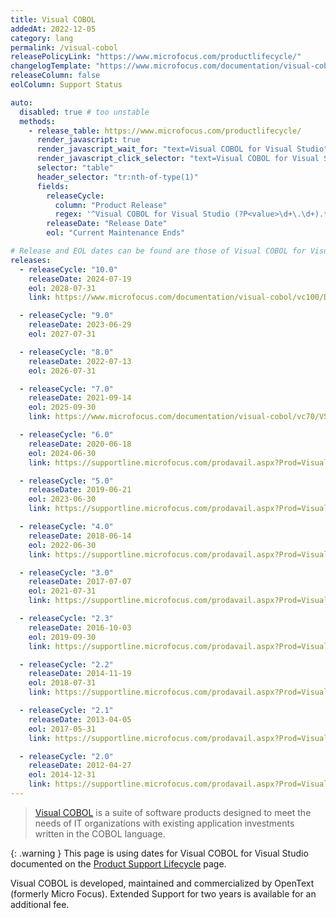 ```yaml
---
title: Visual COBOL
addedAt: 2022-12-05
category: lang
permalink: /visual-cobol
releasePolicyLink: "https://www.microfocus.com/productlifecycle/"
changelogTemplate: "https://www.microfocus.com/documentation/visual-cobol/vc{{'__RELEASE_CYCLE__' | replace: '.','''}}/"
releaseColumn: false
eolColumn: Support Status

auto:
  disabled: true # too unstable
  methods:
    - release_table: https://www.microfocus.com/productlifecycle/
      render_javascript: true
      render_javascript_wait_for: "text=Visual COBOL for Visual Studio"
      render_javascript_click_selector: "text=Visual COBOL for Visual Studio"
      selector: "table"
      header_selector: "tr:nth-of-type(1)"
      fields:
        releaseCycle:
          column: "Product Release"
          regex: '^Visual COBOL for Visual Studio (?P<value>\d+\.\d+).*$'
        releaseDate: "Release Date"
        eol: "Current Maintenance Ends"

# Release and EOL dates can be found are those of Visual COBOL for Visual Studio on https://www.microfocus.com/productlifecycle/.
releases:
  - releaseCycle: "10.0"
    releaseDate: 2024-07-19
    eol: 2028-07-31
    link: https://www.microfocus.com/documentation/visual-cobol/vc100/DevHub/index.html

  - releaseCycle: "9.0"
    releaseDate: 2023-06-29
    eol: 2027-07-31

  - releaseCycle: "8.0"
    releaseDate: 2022-07-13
    eol: 2026-07-31

  - releaseCycle: "7.0"
    releaseDate: 2021-09-14
    eol: 2025-09-30
    link: https://www.microfocus.com/documentation/visual-cobol/vc70/VS2019/GUID-7ECA1D86-EC87-454D-B666-1047527FD9BF.html

  - releaseCycle: "6.0"
    releaseDate: 2020-06-18
    eol: 2024-06-30
    link: https://supportline.microfocus.com/prodavail.aspx?Prod=Visual%20COBOL%20for%20Visual%20Studio&Ver=6.0&Rel=

  - releaseCycle: "5.0"
    releaseDate: 2019-06-21
    eol: 2023-06-30
    link: https://supportline.microfocus.com/prodavail.aspx?Prod=Visual%20COBOL%20for%20Visual%20Studio&Ver=5.0&Rel=

  - releaseCycle: "4.0"
    releaseDate: 2018-06-14
    eol: 2022-06-30
    link: https://supportline.microfocus.com/prodavail.aspx?Prod=Visual%20COBOL%20for%20Visual%20Studio&Ver=4.0&Rel=

  - releaseCycle: "3.0"
    releaseDate: 2017-07-07
    eol: 2021-07-31
    link: https://supportline.microfocus.com/prodavail.aspx?Prod=Visual%20COBOL%20for%20Visual%20Studio&Ver=3.0&Rel=

  - releaseCycle: "2.3"
    releaseDate: 2016-10-03
    eol: 2019-09-30
    link: https://supportline.microfocus.com/prodavail.aspx?Prod=Visual%20COBOL%20for%20Visual%20Studio&Ver=2.3&Rel=Update%202

  - releaseCycle: "2.2"
    releaseDate: 2014-11-19
    eol: 2018-07-31
    link: https://supportline.microfocus.com/prodavail.aspx?Prod=Visual%20COBOL%20for%20Visual%20Studio&Ver=2.2&Rel=Update%202

  - releaseCycle: "2.1"
    releaseDate: 2013-04-05
    eol: 2017-05-31
    link: https://supportline.microfocus.com/prodavail.aspx?Prod=Visual%20COBOL%20for%20Visual%20Studio&Ver=2.1&Rel=Update%201

  - releaseCycle: "2.0"
    releaseDate: 2012-04-27
    eol: 2014-12-31
    link: https://supportline.microfocus.com/prodavail.aspx?Prod=Visual%20COBOL%20for%20Visual%20Studio&Ver=2.0&Rel=0
---
```


> [Visual COBOL](https://www.microfocus.com/en-us/products/visual-cobol/overview) is a suite of
> software products designed to meet the needs of IT organizations with existing application
> investments written in the COBOL language.

{: .warning }
This page is using dates for Visual COBOL for Visual Studio documented on the
[Product Support Lifecycle](https://www.microfocus.com/productlifecycle/) page.

Visual COBOL is developed, maintained and commercialized by OpenText (formerly Micro Focus).
Extended Support for two years is available for an additional fee.
